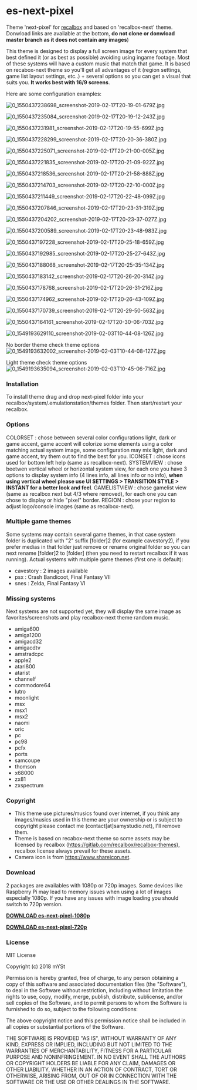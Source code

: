 # es-next-pixel
Theme 'next-pixel' for [recalbox](https://www.recalbox.com/) and based on 'recalbox-next' theme. Donwload links are available at the bottom, **do not clone or donwload master branch as it does not contain any images**)

This theme is designed to display a full screen image for every system that best defined it (or as best as possible) avoiding using ingame footage. Most of these systems will have a custom music that match that game.
It is based on recabox-next theme so you'll get all advantages of it (region settings, game list layout settings, etc..) + several options so you can get a visual that suits you. **It works best with 16/9 screens**.

Here are some configuration examples:

![0_1550437238698_screenshot-2019-02-17T20-19-01-679Z.jpg](https://s3-eu-west-1.amazonaws.com/forums.recalbox.com/ccb9d4f8-51e9-477f-af0a-9ad24561b68c.jpg)
 
![0_1550437235084_screenshot-2019-02-17T20-19-12-243Z.jpg](https://s3-eu-west-1.amazonaws.com/forums.recalbox.com/843550d7-31ce-4c43-92c0-24cc5345b5d4.jpg)
 
![0_1550437231981_screenshot-2019-02-17T20-19-55-699Z.jpg](https://s3-eu-west-1.amazonaws.com/forums.recalbox.com/40233855-6da9-4540-a46d-0c1da978c7cf.jpg)
 
![0_1550437228299_screenshot-2019-02-17T20-20-36-380Z.jpg](https://s3-eu-west-1.amazonaws.com/forums.recalbox.com/63aecb23-a68c-473f-a8d2-ebba6b04a777.jpg)
 
![0_1550437225071_screenshot-2019-02-17T20-21-00-005Z.jpg](https://s3-eu-west-1.amazonaws.com/forums.recalbox.com/2550e737-b2f1-48a9-ae31-9fab798bf8c3.jpg)
 
![0_1550437221835_screenshot-2019-02-17T20-21-09-922Z.jpg](https://s3-eu-west-1.amazonaws.com/forums.recalbox.com/4b8341b4-4869-4a9d-a2be-99324dd2071a.jpg)
 
![0_1550437218536_screenshot-2019-02-17T20-21-58-888Z.jpg](https://s3-eu-west-1.amazonaws.com/forums.recalbox.com/5d2ad5c4-73f9-44a7-9927-1cffbaaddc6d.jpg)
 
![0_1550437214703_screenshot-2019-02-17T20-22-10-000Z.jpg](https://s3-eu-west-1.amazonaws.com/forums.recalbox.com/d3953da3-9010-40de-ab0f-87c7d07f4ccd.jpg)
 
![0_1550437211449_screenshot-2019-02-17T20-22-48-099Z.jpg](https://s3-eu-west-1.amazonaws.com/forums.recalbox.com/c44ee442-af8d-43e7-84a3-84501523c4ee.jpg)
 
![0_1550437207846_screenshot-2019-02-17T20-23-31-319Z.jpg](https://s3-eu-west-1.amazonaws.com/forums.recalbox.com/0091fcb4-5f5e-439c-a63c-580484d1e6b9.jpg)
 
![0_1550437204202_screenshot-2019-02-17T20-23-37-027Z.jpg](https://s3-eu-west-1.amazonaws.com/forums.recalbox.com/b9ed0e64-6d27-4a7a-9017-99c78cc92920.jpg)
 
![0_1550437200589_screenshot-2019-02-17T20-23-48-983Z.jpg](https://s3-eu-west-1.amazonaws.com/forums.recalbox.com/7476bf50-b9cc-4590-8eac-a91d8325920b.jpg)
 
![0_1550437197228_screenshot-2019-02-17T20-25-18-659Z.jpg](https://s3-eu-west-1.amazonaws.com/forums.recalbox.com/adc40f7a-5b0f-4cf8-a787-57b3df71f29c.jpg)
 
![0_1550437192985_screenshot-2019-02-17T20-25-27-643Z.jpg](https://s3-eu-west-1.amazonaws.com/forums.recalbox.com/bd370dec-6b6c-432a-a091-cbd831ec99f0.jpg)
 
![0_1550437188068_screenshot-2019-02-17T20-25-35-134Z.jpg](https://s3-eu-west-1.amazonaws.com/forums.recalbox.com/d3f3f7b5-de72-46a1-b83a-28486fa8ecbf.jpg)
 
![0_1550437183142_screenshot-2019-02-17T20-26-20-314Z.jpg](https://s3-eu-west-1.amazonaws.com/forums.recalbox.com/4aa988d0-28c9-4bdf-a37a-44161d1cccde.jpg)
 
![0_1550437178768_screenshot-2019-02-17T20-26-31-216Z.jpg](https://s3-eu-west-1.amazonaws.com/forums.recalbox.com/d6564dcb-aa9d-42c6-9654-f0b467e7049b.jpg)
 
![0_1550437174962_screenshot-2019-02-17T20-26-43-109Z.jpg](https://s3-eu-west-1.amazonaws.com/forums.recalbox.com/fc1dc950-bc71-456c-99db-f2442894ed2b.jpg)
 
![0_1550437170739_screenshot-2019-02-17T20-29-50-563Z.jpg](https://s3-eu-west-1.amazonaws.com/forums.recalbox.com/48d9420a-8fba-4a1c-9407-171e9daa0d4e.jpg)
 
![0_1550437164161_screenshot-2019-02-17T20-30-06-703Z.jpg](https://s3-eu-west-1.amazonaws.com/forums.recalbox.com/9dbc11e3-a3a1-4089-acfc-ed7457ee9f4d.jpg)
 
![0_1549193629110_screenshot-2019-02-03T10-44-08-126Z.jpg](https://s3-eu-west-1.amazonaws.com/forums.recalbox.com/bf678cfa-db3c-4386-8e93-85ecdf249e62.jpg)
 
No border theme check theme options
![0_1549193632002_screenshot-2019-02-03T10-44-08-127Z.jpg](https://s3-eu-west-1.amazonaws.com/forums.recalbox.com/95c19856-8b42-4b64-8377-881064c066cd.jpg)
 
Light theme check theme options
![0_1549193635094_screenshot-2019-02-03T10-45-06-716Z.jpg](https://s3-eu-west-1.amazonaws.com/forums.recalbox.com/d47d453f-3c31-4a03-aad5-73098147b33b.jpg)


### Installation
To install theme drag and drop next-pixel folder into your recalbox/system/.emulationstation/themes folder. Then start/restart your recalbox.


### Options
COLORSET 	: chose between several color configurations light, dark or game accent, game accent will colorize some elements using a color matching actual system image, some configuration may mix light, dark and game accent, try them out to find the best for you.
ICONSET 	: chose icons used for bottom left help (same as recalbox-next).
SYSTEMVIEW 	: chose beetwen vertical wheel or horizontal system view, for each one you have 3 options to display system info (4 lines info, all lines info or no info), **when using vertical wheel please use UI SETTINGS > TRANSITION STYLE > INSTANT for a better look and feel**.
GAMELISTVIEW	: chose gamelist view (same as recalbox next but 4/3 where removed), for each one you can chose to display or hide "pixel" border.
REGION		: chose your region to adjust logo/console images (same as recalbox-next).


### Multiple game themes
Some systems may contain several game themes, in that case system folder is duplicated with "2" suffix [folder]2 (for example cavestory2), if you prefer medias in that folder just remove or rename original folder so you can next rename [folder]2 to [folder] (then you need to restart recalbox if it was running).
Actual systems with multiple game themes (first one is default):
- cavestory : 2 images available
- psx : Crash Bandicoot, Final Fantasy VII
- snes : Zelda, Final Fantasy VI

### Missing systems
Next systems are not supported yet, they will display the same image as favorites/screenshots and play recalbox-next theme random music.
- amiga600
- amiga1200
- amigacd32
- amigacdtv
- amstradcpc
- apple2
- atari800
- atarist
- channelf
- commodore64
- lutro
- moonlight
- msx
- msx1
- msx2
- naomi
- oric
- pc
- pc98
- pcfx
- ports
- samcoupe
- thomson
- x68000
- zx81
- zxspectrum


### Copyright
- This theme use pictures/musics found over internet, if you think any images/musics used in this theme are your ownership or is subject to copyright please contact me (contact[at]samystudio.net), I'll remove them.
- Theme is based on recabox-next theme so some assets may be licensed by recalbox (https://gitlab.com/recalbox/recalbox-themes), recalbox license always prevail for these assets.
- Camera icon is from https://www.shareicon.net.

### Download
2 packages are availables with 1080p or 720p images. Some devices like Raspberry Pi may lead to memory issues when using a lot of images especially 1080p. If you have any issues with image loading you should switch to 720p version.

**[DOWNLOAD es-next-pixel-1080p](https://github.com/SamYStudiO/es-next-pixel/archive/1080p.zip)**

**[DOWNLOAD es-next-pixel-720p](https://github.com/SamYStudiO/es-next-pixel/archive/720p.zip)**

### License
MIT License

Copyright (c) 2018 mYSt

Permission is hereby granted, free of charge, to any person obtaining a copy
of this software and associated documentation files (the "Software"), to deal
in the Software without restriction, including without limitation the rights
to use, copy, modify, merge, publish, distribute, sublicense, and/or sell
copies of the Software, and to permit persons to whom the Software is
furnished to do so, subject to the following conditions:

The above copyright notice and this permission notice shall be included in all
copies or substantial portions of the Software.

THE SOFTWARE IS PROVIDED "AS IS", WITHOUT WARRANTY OF ANY KIND, EXPRESS OR
IMPLIED, INCLUDING BUT NOT LIMITED TO THE WARRANTIES OF MERCHANTABILITY,
FITNESS FOR A PARTICULAR PURPOSE AND NONINFRINGEMENT. IN NO EVENT SHALL THE
AUTHORS OR COPYRIGHT HOLDERS BE LIABLE FOR ANY CLAIM, DAMAGES OR OTHER
LIABILITY, WHETHER IN AN ACTION OF CONTRACT, TORT OR OTHERWISE, ARISING FROM,
OUT OF OR IN CONNECTION WITH THE SOFTWARE OR THE USE OR OTHER DEALINGS IN THE
SOFTWARE.


